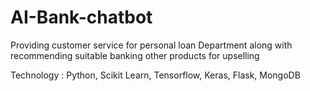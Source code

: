 # AI-Bank-chatbot
Providing customer service for personal loan Department along  with recommending suitable banking other products for upselling

Technology : Python, Scikit Learn, Tensorflow, Keras, Flask, MongoDB
